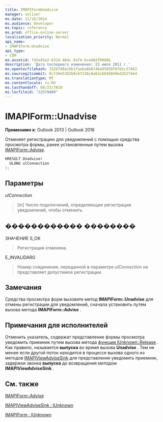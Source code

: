 ```yaml
---
title: IMAPIFormUnadvise
manager: soliver
ms.date: 11/16/2014
ms.audience: Developer
ms.topic: reference
ms.prod: office-online-server
localization_priority: Normal
api_name:
- IMAPIForm.Unadvise
api_type:
- COM
ms.assetid: fdda45e2-631d-404c-8af4-bce68df0968b
description: 'Дата последнего изменения: 23 июля 2011 г.'
ms.openlocfilehash: 33287d8ac6b1faeba8b8746a95850f6fd1c37462
ms.sourcegitcommit: 0cf39e5382b8c6f236c8a63c6036849ed3527ded
ms.translationtype: MT
ms.contentlocale: ru-RU
ms.lasthandoff: 08/23/2018
ms.locfileid: "22579489"
---
```

# <a name="imapiformunadvise"></a>IMAPIForm::Unadvise

  
  
**Применимо к**: Outlook 2013 | Outlook 2016 
  
Отменяет регистрацию для уведомлений с помощью средства просмотра формы, ранее установленные путем вызова [IMAPIForm::Advise](imapiform-advise.md).
  
```cpp
HRESULT Unadvise(
  ULONG ulConnection
);
```

## <a name="parameters"></a>Параметры

 _ulConnection_
  
> [in] Число подключений, определяющее регистрации уведомлений, чтобы отменить.
    
## <a name="return-value"></a>������������ ��������

ЗНАЧЕНИЕ S_OK 
  
> Регистрация отменена.
    
E_INVALIDARG 
  
> Номер соединения, переданной в параметре _ulConnection_ не представляет допустимое регистрации. 
    
## <a name="remarks"></a>Замечания

Средства просмотра форм вызовите метод **IMAPIForm::Unadvise** для отмены регистрации для уведомлений, сначала установить путем вызова метода **IMAPIForm::Advise** . 
  
## <a name="notes-to-implementers"></a>Примечания для исполнителей

Отменить указатель, содержат представление формы просмотра уведомить приемник путем вызова метода [функции IUnknown::Release](http://msdn.microsoft.com/en-us/library/ms682317%28v=VS.85%29.aspx) . Как правило, называется **выпуска** во время вызова **Unadvise** . Тем не менее если другой поток находится в процессе вызова одного из методов [IMAPIViewAdviseSink](imapiviewadvisesinkiunknown.md) для представления уведомить приемник, задержки звонка **выпуска** до возвращения методом **IMAPIViewAdviseSink** . 
  
## <a name="see-also"></a>См. также



[IMAPIForm::Advise](imapiform-advise.md)
  
[IMAPIViewAdviseSink : IUnknown](imapiviewadvisesinkiunknown.md)
  
[IMAPIForm : IUnknown](imapiformiunknown.md)

